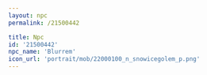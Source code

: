 ```yaml
---
layout: npc
permalink: /21500442

title: Npc
id: '21500442'
npc_name: 'Blurrem'
icon_url: 'portrait/mob/22000100_n_snowicegolem_p.png'
---
```

